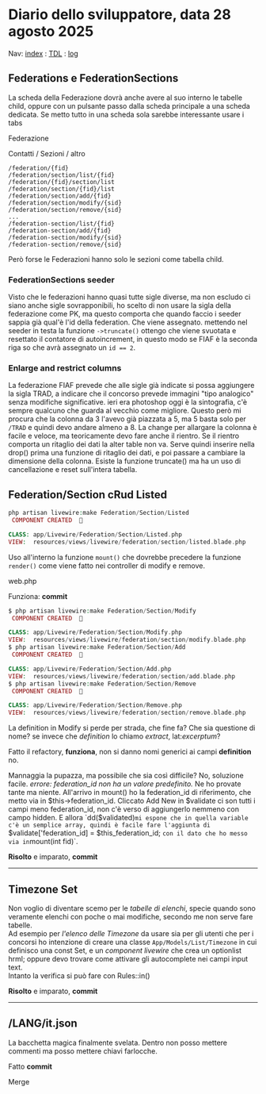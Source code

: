 # Diario dello sviluppatore, data 28 agosto 2025

Nav: [index](../index.md) : [TDL](../TDL.md) : [log](../../storage/logs/laravel.log)

## Federations e FederationSections

La scheda della Federazione dovrà anche avere al suo interno
le tabelle child, oppure con un pulsante passo dalla scheda
principale a una scheda dedicata. Se metto tutto in una scheda
sola sarebbe interessante usare i tabs

Federazione

Contatti / Sezioni / altro

```text
/federation/{fid}
/federation/section/list/{fid}
/federation/{fid}/section/list
/federation/section/{fid}/list
/federation/section/add/{fid}
/federation/section/modify/{sid} 
/federation/section/remove/{sid}
...
/federation-section/list/{fid}
/federation-section/add/{fid}
/federation-section/modify/{sid} 
/federation-section/remove/{sid}
```

Però forse le Federazioni hanno solo le sezioni come tabella child.

### FederationSections seeder

Visto che le federazioni hanno quasi tutte sigle diverse,
ma non escludo ci siano anche sigle sovrapponibili, ho scelto
di non usare la sigla della federazione come PK, ma questo comporta
che quando faccio i seeder sappia già qual'è l'id della federation.
Che viene assegnato. mettendo nel seeder in testa la funzione
`->truncate()` ottengo che viene svuotata e resettato il
contatore di autoincrement, in questo modo se FIAF è la seconda riga
so che avrà assegnato un `id == 2`.

### Enlarge and restrict columns

La federazione FIAF prevede che alle sigle già indicate
si possa aggiungere la sigla TRAD, a indicare che il concorso
prevede immagini "tipo analogico" senza modifiche significative.
ieri era photoshop oggi è la sintografia, c'è sempre qualcuno
che guarda al vecchio come migliore.
Questo però mi procura che la colonna da 3 l'avevo già piazzata a 5,
ma 5 basta solo per `/TRAD` e quindi devo andare almeno a 8.
La change per allargare la colonna è facile e veloce, ma
teoricamente devo fare anche il rientro. Se il rientro comporta
un ritaglio dei dati la alter table non va. Serve quindi
inserire nella drop() prima una funzione di ritaglio dei dati,
e poi passare a cambiare la dimensione della colonna.
Esiste la funzione truncate() ma ha un uso di cancellazione e reset
sull'intera tabella.

## Federation/Section c**R**ud Listed

```php
php artisan livewire:make Federation/Section/Listed
 COMPONENT CREATED  🤙

CLASS: app/Livewire/Federation/Section/Listed.php
VIEW:  resources/views/livewire/federation/section/listed.blade.php
```

Uso all'interno la funzione `mount()` che dovrebbe precedere la funzione
`render()` come viene fatto nei controller di modify e remove.

web.php  

Funziona: **commit**

```php
$ php artisan livewire:make Federation/Section/Modify
 COMPONENT CREATED  🤙

CLASS: app/Livewire/Federation/Section/Modify.php
VIEW:  resources/views/livewire/federation/section/modify.blade.php
$ php artisan livewire:make Federation/Section/Add
 COMPONENT CREATED  🤙

CLASS: app/Livewire/Federation/Section/Add.php
VIEW:  resources/views/livewire/federation/section/add.blade.php
$ php artisan livewire:make Federation/Section/Remove
 COMPONENT CREATED  🤙

CLASS: app/Livewire/Federation/Section/Remove.php
VIEW:  resources/views/livewire/federation/section/remove.blade.php
```

La definition in Modify si perde per strada,
che fine fa? Che sia questione di nome? se invece che *definition* lo chiamo *extract*, lat:*excerptum*?

Fatto il refactory, **funziona**, non si danno nomi generici ai campi **definition** no.

Mannaggia la pupazza, ma possibile che sia così difficile? No, soluzione facile. *errore: federation_id non ha un valore predefinito.* Ne ho provate tante ma niente. All'arrivo in mount() ho la federation_id di riferimento, che metto via in $this->federation_id. Cliccato Add New in $validate ci son tutti i campi meno federation_id, non c'è verso di aggiungerlo nemmeno con campo hidden.  
E allora `dd($validated)` mi espone che in quella variable c'è un semplice array, quindi è facile fare l'aggiunta di ` $validate['federation_id] = $this_federation_id; ` con il dato che ho messo via in `mount(int fid)`.

**Risolto** e imparato, **commit**  

----

## Timezone Set

Non voglio di diventare scemo per le *tabelle di elenchi*, specie quando sono
veramente elenchi con poche o mai modifiche, secondo me non serve fare tabelle.  
Ad esempio per *l'elenco delle Timezone* da usare sia per gli utenti che per i concorsi
ho intenzione di creare una classe `App/Models/List/Timezone` in cui definisco una const Set,
e un *component livewire* che crea un optionlist hrml; oppure devo trovare come attivare
gli autocomplete nei campi input text.  
Intanto la verifica si può fare con Rules::in()

**Risolto** e imparato, **commit**

----

## /LANG/it.json

La bacchetta magica finalmente svelata. Dentro non posso mettere commenti ma posso mettere chiavi farlocche.

Fatto **commit**

Merge
